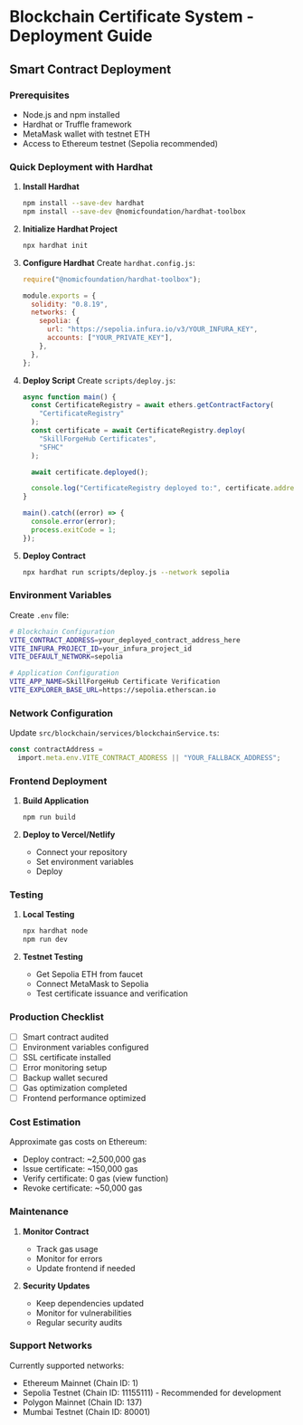 # Blockchain Certificate System - Deployment Guide

## Smart Contract Deployment

### Prerequisites

- Node.js and npm installed
- Hardhat or Truffle framework
- MetaMask wallet with testnet ETH
- Access to Ethereum testnet (Sepolia recommended)

### Quick Deployment with Hardhat

1. **Install Hardhat**

   ```bash
   npm install --save-dev hardhat
   npm install --save-dev @nomicfoundation/hardhat-toolbox
   ```

2. **Initialize Hardhat Project**

   ```bash
   npx hardhat init
   ```

3. **Configure Hardhat**
   Create `hardhat.config.js`:

   ```javascript
   require("@nomicfoundation/hardhat-toolbox");

   module.exports = {
     solidity: "0.8.19",
     networks: {
       sepolia: {
         url: "https://sepolia.infura.io/v3/YOUR_INFURA_KEY",
         accounts: ["YOUR_PRIVATE_KEY"],
       },
     },
   };
   ```

4. **Deploy Script**
   Create `scripts/deploy.js`:

   ```javascript
   async function main() {
     const CertificateRegistry = await ethers.getContractFactory(
       "CertificateRegistry"
     );
     const certificate = await CertificateRegistry.deploy(
       "SkillForgeHub Certificates",
       "SFHC"
     );

     await certificate.deployed();

     console.log("CertificateRegistry deployed to:", certificate.address);
   }

   main().catch((error) => {
     console.error(error);
     process.exitCode = 1;
   });
   ```

5. **Deploy Contract**
   ```bash
   npx hardhat run scripts/deploy.js --network sepolia
   ```

### Environment Variables

Create `.env` file:

```bash
# Blockchain Configuration
VITE_CONTRACT_ADDRESS=your_deployed_contract_address_here
VITE_INFURA_PROJECT_ID=your_infura_project_id
VITE_DEFAULT_NETWORK=sepolia

# Application Configuration
VITE_APP_NAME=SkillForgeHub Certificate Verification
VITE_EXPLORER_BASE_URL=https://sepolia.etherscan.io
```

### Network Configuration

Update `src/blockchain/services/blockchainService.ts`:

```typescript
const contractAddress =
  import.meta.env.VITE_CONTRACT_ADDRESS || "YOUR_FALLBACK_ADDRESS";
```

### Frontend Deployment

1. **Build Application**

   ```bash
   npm run build
   ```

2. **Deploy to Vercel/Netlify**
   - Connect your repository
   - Set environment variables
   - Deploy

### Testing

1. **Local Testing**

   ```bash
   npx hardhat node
   npm run dev
   ```

2. **Testnet Testing**
   - Get Sepolia ETH from faucet
   - Connect MetaMask to Sepolia
   - Test certificate issuance and verification

### Production Checklist

- [ ] Smart contract audited
- [ ] Environment variables configured
- [ ] SSL certificate installed
- [ ] Error monitoring setup
- [ ] Backup wallet secured
- [ ] Gas optimization completed
- [ ] Frontend performance optimized

### Cost Estimation

Approximate gas costs on Ethereum:

- Deploy contract: ~2,500,000 gas
- Issue certificate: ~150,000 gas
- Verify certificate: 0 gas (view function)
- Revoke certificate: ~50,000 gas

### Maintenance

1. **Monitor Contract**

   - Track gas usage
   - Monitor for errors
   - Update frontend if needed

2. **Security Updates**
   - Keep dependencies updated
   - Monitor for vulnerabilities
   - Regular security audits

### Support Networks

Currently supported networks:

- Ethereum Mainnet (Chain ID: 1)
- Sepolia Testnet (Chain ID: 11155111) - Recommended for development
- Polygon Mainnet (Chain ID: 137)
- Mumbai Testnet (Chain ID: 80001)

